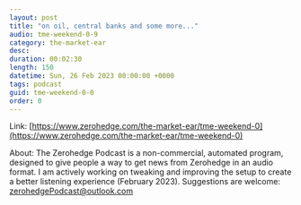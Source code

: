 ```yaml
---
layout: post
title: "on oil, central banks and some more..."
audio: tme-weekend-0-9
category: the-market-ear
desc: 
duration: 00:02:30
length: 150
datetime: Sun, 26 Feb 2023 00:00:00 +0000
tags: podcast
guid: tme-weekend-0-0
order: 0
---
```



Link: [https://www.zerohedge.com/the-market-ear/tme-weekend-0](https://www.zerohedge.com/the-market-ear/tme-weekend-0)

About: The Zerohedge Podcast is a non-commercial, automated program, designed to give people a way to get news from Zerohedge in an audio format.  I am actively working on tweaking and improving the setup to create a better listening experience (February 2023).  Suggestions are welcome: [zerohedgePodcast@outlook.com](mailto:zerohedgePodcast@outlook.com)
